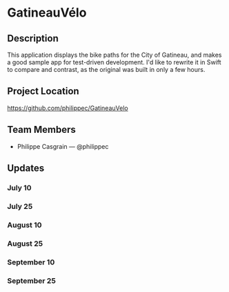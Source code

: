 # GatineauVélo

## Description

This application displays the bike paths for the City of Gatineau, and makes a good sample app for test-driven development. I'd like to rewrite it in Swift to compare and contrast, as the original was built in only a few hours.

## Project Location

https://github.com/philippec/GatineauVelo

## Team Members

- Philippe Casgrain — @philippec


## Updates

### July 10

### July 25

### August 10

### August 25

### September 10

### September 25
